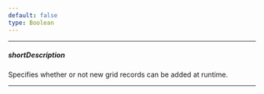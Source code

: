 ```yaml
---
default: false
type: Boolean
---
```

---
##### shortDescription
Specifies whether or not new grid records can be added at runtime.

---
